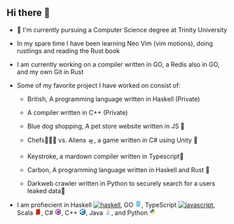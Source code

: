 ## Hi there 👋


- 🐯 I'm currently pursuing a Computer Science degree at Trinity University

- In my spare time I have been learning Neo Vim (vim motions), doing rustlings and reading the Rust book

- I am currently working on a compiler written in GO, a Redis also in GO, and my own Git in Rust
  
- Some of my favorite project I have worked on consist of:
  
  - British, A programming language written in Haskell (Private)
    
  - A compiler written in C++ (Private)
    
  - Blue dog shopping, A pet store website written in JS 📌
    
  - Chefs👨🏻‍🍳 vs. Aliens 🛸, a game written in C# using Unity 📌

  - Keystroke, a mardown compiler written in Typescript📌

  - Carbon, A programming language written in Haskell and Rust 📌

  - Darkweb crawler written in Python to securely search for a users leaked data📌
 
  
- I am profiecient in Haskell <a target="_blank" href="https://upload.wikimedia.org/wikipedia/commons/1/1c/Haskell-Logo.svg" style="display: inline-block;"><img src="https://upload.wikimedia.org/wikipedia/commons/1/1c/Haskell-Logo.svg" alt="haskell" width="15" height="15" /></a>, 
 GO <a target="_blank" href="https://raw.githubusercontent.com/devicons/devicon/master/icons/go/go-original.svg" style="display: inline-block;"><img src="https://raw.githubusercontent.com/devicons/devicon/master/icons/go/go-original.svg" alt="go" width="15" height="15" /></a>, TypeScript <a target="_blank" href="https://svgl.app/library/typescript.svg" style="display: inline-block;"><img src= "https://svgl.app/library/typescript.svg" alt="javascript" width="15" height="15" /></a>, Scala <a target="_blank" href="https://raw.githubusercontent.com/devicons/devicon/master/icons/scala/scala-original.svg" style="display: inline-block;"><img src="https://raw.githubusercontent.com/devicons/devicon/master/icons/scala/scala-original.svg" alt="scala" width="15" height="15" /></a>, C# <a target="_blank" href="https://raw.githubusercontent.com/devicons/devicon/master/icons/csharp/csharp-original.svg" style="display: inline-block;"><img src="https://raw.githubusercontent.com/devicons/devicon/master/icons/csharp/csharp-original.svg" alt="csharp" width="15" height="15" /></a>, C++ <a target="_blank" href="https://raw.githubusercontent.com/devicons/devicon/master/icons/cplusplus/cplusplus-original.svg" style="display: inline-block;"><img src="https://raw.githubusercontent.com/devicons/devicon/master/icons/cplusplus/cplusplus-original.svg" alt="cplusplus" width="15" height="15" /></a>, Java <a target="_blank" href="https://raw.githubusercontent.com/devicons/devicon/master/icons/java/java-original.svg" style="display: inline-block;"><img src="https://raw.githubusercontent.com/devicons/devicon/master/icons/java/java-original.svg" alt="java" width="15" height="15" /></a>, and Python <a target="_blank" href="https://raw.githubusercontent.com/devicons/devicon/master/icons/python/python-original.svg" style="display: inline-block;"><img src="https://raw.githubusercontent.com/devicons/devicon/master/icons/python/python-original.svg" alt="python" width="15" height="15" /></a>


